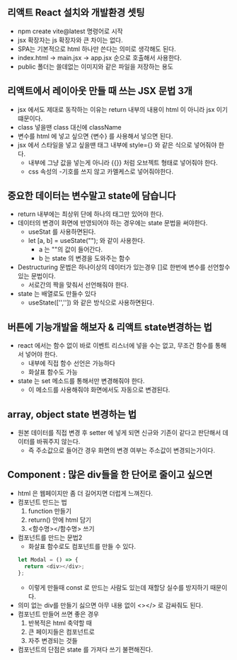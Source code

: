 ## 리액트 React 설치와 개발환경 셋팅

- npm create vite@latest 명령어로 시작
- jsx 확장자는 js 확장자와 큰 차이는 없다.
- SPA는 기본적으로 html 하나만 쓴다는 의미로 생각해도 된다.
- index.html -> main.jsx -> app.jsx 순으로 호출해서 사용한다.
- public 폴더는 쓸데없는 이미지와 같은 파일을 저장하는 용도

## 리액트에서 레이아웃 만들 때 쓰는 JSX 문법 3개

- jsx 에서도 제대로 동작하는 이유는 return 내부의 내용이 html 이 아니라 jsx 이기 떄문이다.
- class 넣을땐 class 대신에 className
- 변수를 html 에 넣고 싶으면 {변수} 를 사용해서 넣으면 된다.
- jsx 에서 스타일을 넣고 싶을땐 태그 내부에 style={} 와 같은 식으로 넣어줘야 한다.
  - 내부에 그냥 값을 넣는게 아니라 {{}} 처럼 오브젝트 형태로 넣어줘야 한다.
  - css 속성의 -기호를 쓰지 않고 카멜케스로 넣어줘야한다.

## 중요한 데이터는 변수말고 state에 담습니다

- return 내부에는 최상위 단에 하나의 태그만 있어야 한다.
- 데이터의 변경이 화면에 반영되어야 하는 경우에는 state 문법을 써야한다.
  - useStat 를 사용하면된다.
  - let [a, b] = useState(""); 와 같이 사용한다.
    - a 는 ""의 값이 들어간다.
    - b 는 state 의 변경을 도와주는 함수
- Destructuring 문법은 하나이상의 데이터가 있는경우 []로 한번에 변수를 선언할수 있는 문법이다.
  - 서로간의 짝을 맞춰서 선언해줘야 한다.
- state 는 배열로도 만들수 있다
  - useState(['','']) 와 같은 방식으로 사용하면된다.

## 버튼에 기능개발을 해보자 & 리액트 state변경하는 법

- react 에서는 함수 없이 바로 이벤트 리스너에 넣을 수는 없고, 무조건 함수를 통해서 넣어야 한다.
  - 내부에 직접 함수 선언은 가능하다
  - 화살표 함수도 가능
- state 는 set 메소드를 통해서만 변경해줘야 한다.
  - 이 메소드를 사용해줘야 화면에서도 자동으로 변경된다.

## array, object state 변경하는 법

- 원본 데이터를 직접 변경 후 setter 에 넣게 되면 신규와 기존이 같다고 판단해서 데이터를 바꿔주지 않는다.
  - 즉 주소값으로 들어간 경우 화면의 변경 여부는 주소값이 변경되는가이다.

## Component : 많은 div들을 한 단어로 줄이고 싶으면

- html 은 웹페이지만 좀 더 길어지면 더럽게 느껴진다.
- 컴포넌트 만드는 법
  1. function 만들기
  2. return() 안에 html 담기
  3. <함수명></함수명> 쓰기
- 컴포넌트를 만드는 문법2
  - 화살표 함수로도 컴포넌트를 만들 수 있다.
  ```javascript
  let Modal = () => {
    return <div></div>;
  };
  ```
  - 이렇게 만들때 const 로 만드는 사람도 있는데 재할당 실수를 방지하기 때문이다.
- 의미 없는 div를 만들기 싫으면 아무 내용 없이 <></> 로 감싸줘도 된다.
- 컴포넌트 만들어 쓰면 좋은 경우
  1. 반복적은 html 축약할 때
  2. 큰 페이지들은 컴포넌트로
  3. 자주 변경되는 것들
- 컴포넌트의 단점은 state 를 가져다 쓰기 불편해진다.
